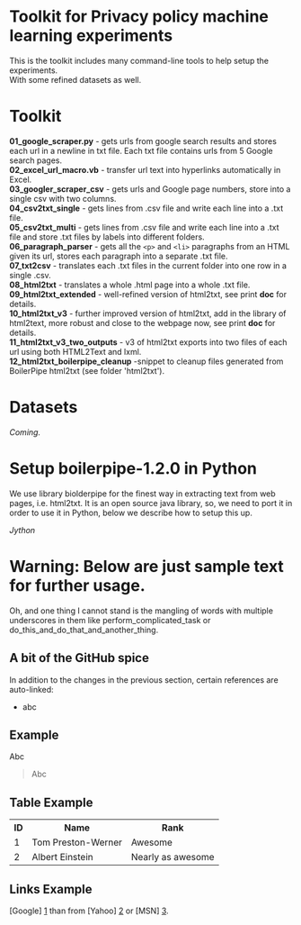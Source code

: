 Toolkit for Privacy policy machine learning experiments
================================

This is the toolkit includes many command-line tools to help setup the experiments. <br>
With some refined datasets as well.


Toolkit
================================
**01_google_scraper.py** - gets urls from google search results and stores each url in a newline in txt file. Each txt file contains urls from 5 Google search pages.<br>
**02_excel_url_macro.vb** - transfer url text into hyperlinks automatically in Excel.<br>
**03_googler_scraper_csv** - gets urls and Google page numbers, store into a single csv with two columns.<br>
**04_csv2txt_single** - gets lines from .csv file and write each line into a .txt file.<br>
**05_csv2txt_multi** - gets lines from .csv file and write each line into a .txt file and store .txt files by labels into different folders.<br>
**06_paragraph_parser** - gets all the `<p>` and `<li>` paragraphs from an HTML given its url, stores each paragraph into a separate .txt file.<br>
**07_txt2csv** - translates each .txt files in the current folder into one row in a single .csv.<br>
**08_html2txt** - translates a whole .html page into a whole .txt file.<br>
**09_html2txt_extended** - well-refined version of html2txt, see print __doc__ for details.<br>
**10_html2txt_v3** - further improved version of html2txt, add in the library of html2text, more robust and close to the webpage now, see print __doc__ for details.<br>
**11_html2txt_v3_two_outputs** - v3 of html2txt exports into two files of each url using both HTML2Text and lxml.<br>
**12_html2txt_boilerpipe_cleanup** -snippet to cleanup files generated from BoilerPipe html2txt (see folder 'html2txt').<br>

Datasets
================================
*Coming.*


Setup boilerpipe-1.2.0 in Python
================================
We use library biolderpipe for the finest way in extracting text from web pages, i.e. html2txt.
It is an open source java library, so, we need to port it in order to use it in Python, below we describe how to setup this up.

*Jython* 



Warning: Below are just sample text for further usage.
================================

Oh, and one thing I cannot stand is the mangling of words with multiple underscores in them like perform_complicated_task or do_this_and_do_that_and_another_thing.

A bit of the GitHub spice
-------------------------

In addition to the changes in the previous section, certain references are auto-linked:

* abc

Example
----------------------

Abc

> Abc

Table Example
-------------

<table>
  <tr>
    <th>ID</th><th>Name</th><th>Rank</th>
  </tr>
  <tr>
    <td>1</td><td>Tom Preston-Werner</td><td>Awesome</td>
  </tr>
  <tr>
    <td>2</td><td>Albert Einstein</td><td>Nearly as awesome</td>
  </tr>
</table>

Links Example
--------------------

[Google] [1] than from
[Yahoo] [2] or [MSN] [3].

  [1]: http://google.com/        "Google"
  [2]: http://search.yahoo.com/  "Yahoo Search"
  [3]: http://search.msn.com/    "MSN Search"